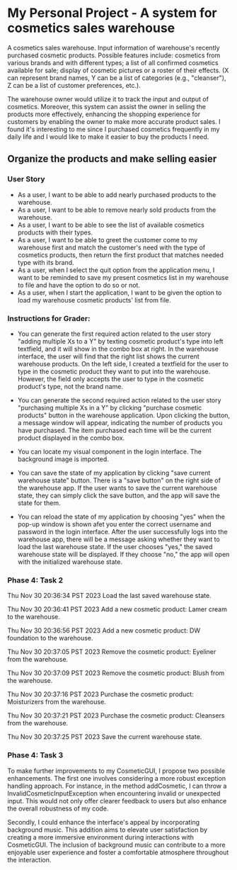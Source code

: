# My Personal Project - A system for cosmetics sales warehouse

A cosmetics sales warehouse. Input information of warehouse's recently purchased cosmetic products. Possible features
include: cosmetics from various brands and with different types; a list of all confirmed cosmetics available for
sale; display of cosmetic pictures or a roster of their effects. (X can represent brand names,
Y can be a list of categories (e.g., "cleanser"), Z can be a list of customer preferences, etc.).

The warehouse owner would utilize it to track the input and output of cosmetics. Moreover, this system can assist the
owner in selling the products more effectively, enhancing the shopping experience for customers by enabling the owner
to make more accurate product sales. I found it's interesting to me since I purchased cosmetics frequently in my daily
life and I would like to make it easier to buy the products I need.

## Organize the products and make selling easier

### User Story

- As a user, I want to be able to add nearly purchased products to the warehouse.
- As a user, I want to be able to remove nearly sold products from the warehouse.
- As a user, I want to be able to see the list of available cosmetics products with their types.
- As a user, I want to be able to greet the customer come to my warehouse first and 
  match the customer's need with the type of cosmetics products, 
  then return the first product that matches needed type with its brand.
- As a user, when I select the quit option from the application menu, 
  I want to be reminded to save my present cosmetics list in my warehouse to file and 
  have the option to do so or not.
- As a user, when I start the application, I want to be given the option to load 
  my warehouse cosmetic products' list from file.

### Instructions for Grader:
* You can generate the first required action related to the user story "adding multiple Xs to a Y" by texting cosmetic
product's type into left textfield, and it will show in the combo box at right.
In the warehouse interface, the user will find that the right list shows the current warehouse products. On the left 
side, I created a textfield for the user to type in the cosmetic product they want to put into the warehouse. However, 
the field only accepts the user to type in the cosmetic product's type, not the brand name.

* You can generate the second required action related to the user story "purchasing multiple Xs in a Y" by clicking 
"purchase cosmetic products" button in the warehouse application. Upon clicking the button, a message window will 
appear, indicating the number of products you have purchased. The item purchased each time will be the current product 
displayed in the combo box.

* You can locate my visual component in the login interface. The background image is imported.

* You can save the state of my application by clicking "save current warehouse state" button. There is a "save button" 
on the right side of the warehouse app. If the user wants to save the current warehouse state, they can simply click the 
save button, and the app will save the state for them. 

* You can reload the state of my application by choosing "yes" when the pop-up window is shown afet you enter the 
correct username and password in the login interface. After the user successfully logs into the warehouse app, there 
will be a message asking whether they want to load the last warehouse state. If the user chooses "yes," the saved 
warehouse state will be displayed. If they choose "no," the app will open with the initialized warehouse state.

### Phase 4: Task 2
Thu Nov 30 20:36:34 PST 2023 
Load the last saved warehouse state. 

Thu Nov 30 20:36:41 PST 2023
Add a new cosmetic product: Lamer cream to the warehouse.

Thu Nov 30 20:36:56 PST 2023
Add a new cosmetic product: DW foundation to the warehouse.

Thu Nov 30 20:37:05 PST 2023
Remove the cosmetic product: Eyeliner from the warehouse.

Thu Nov 30 20:37:09 PST 2023
Remove the cosmetic product: Blush from the warehouse.

Thu Nov 30 20:37:16 PST 2023
Purchase the cosmetic product: Moisturizers from the warehouse.

Thu Nov 30 20:37:21 PST 2023
Purchase the cosmetic product: Cleansers from the warehouse.

Thu Nov 30 20:37:25 PST 2023
Save the current warehouse state.

### Phase 4: Task 3
To make further improvements to my CosmeticGUI, I propose two possible enhancements. The first one involves considering
a more robust exception handling approach. For instance, in the method addCosmetic, I can throw a 
InvalidCosmeticInputException when encountering invalid or unexpected input. This would not only offer clearer feedback
to users but also enhance the overall robustness of my code.

Secondly, I could enhance the interface's appeal by incorporating background music. This addition aims to elevate user 
satisfaction by creating a more immersive environment during interactions with CosmeticGUI. The inclusion of background 
music can contribute to a more enjoyable user experience and foster a comfortable atmosphere throughout the interaction.